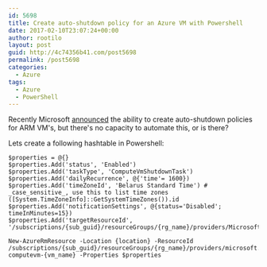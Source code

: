 ```yaml
---
id: 5698
title: Create auto-shutdown policy for an Azure VM with Powershell
date: 2017-02-10T23:07:24+00:00
author: rootilo
layout: post
guid: http://4c74356b41.com/post5698
permalink: /post5698
categories:
  - Azure
tags:
  - Azure
  - PowerShell
---
```

Recently Microsoft <a href="https://azure.microsoft.com/en-us/blog/announcing-auto-shutdown-for-vms-using-azure-resource-manager/" target="_blank">announced</a> the ability to create auto-shutdown policies for ARM VM's, but there's no capacity to automate this, or is there?

Lets create a following hashtable in Powershell:

```
$properties = @{}
$properties.Add('status', 'Enabled')
$properties.Add('taskType', 'ComputeVmShutdownTask')
$properties.Add('dailyRecurrence', @{'time'= 1600})
$properties.Add('timeZoneId', 'Belarus Standard Time') # _case_sensitive_, use this to list time zones ([System.TimeZoneInfo]::GetSystemTimeZones()).id
$properties.Add('notificationSettings', @{status='Disabled'; timeInMinutes=15})
$properties.Add('targetResourceId', '/subscriptions/{sub_guid}/resourceGroups/{rg_name}/providers/Microsoft.Compute/virtualMachines/{vm_name}')

New-AzureRmResource -Location {location} -ResourceId /subscriptions/{sub_guid}/resourceGroups/{rg_name}/providers/microsoft.devtestlab/schedules/shutdown-computevm-{vm_name} -Properties $properties
```